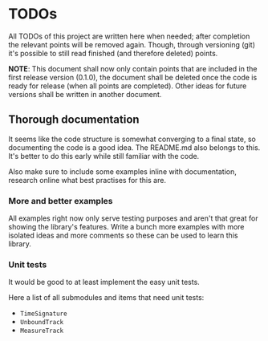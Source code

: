 # TODOs

All TODOs of this project are written here when needed; after completion the
relevant points will be removed again. Though, through versioning (git) it's
possible to still read finished (and therefore deleted) points.

**NOTE**: This document shall now only contain points that are included in the
first release version (0.1.0), the document shall be deleted once the code is
ready for release (when all points are completed). Other ideas for future
versions shall be written in another document.

## Thorough documentation

It seems like the code structure is somewhat converging to a final state, so
documenting the code is a good idea. The README.md also belongs to this. It's
better to do this early while still familiar with the code.

Also make sure to include some examples inline with documentation, research
online what best practises for this are.

### More and better examples

All examples right now only serve testing purposes and aren't that great for
showing the library's features. Write a bunch more examples with more isolated
ideas and more comments so these can be used to learn this library.

### Unit tests

It would be good to at least implement the easy unit tests.

Here a list of all submodules and items that need unit tests:

- `TimeSignature`
- `UnboundTrack`
- `MeasureTrack`
